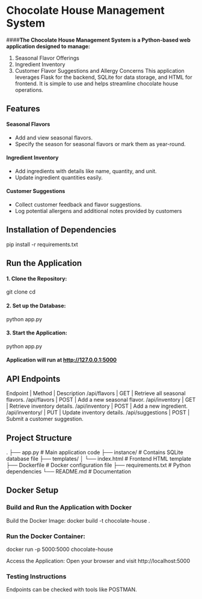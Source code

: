 # **Chocolate House Management System**

####__The Chocolate House Management System is a Python-based web application designed to manage:__

1. Seasonal Flavor Offerings
2. Ingredient Inventory
3. Customer Flavor Suggestions and Allergy Concerns
This application leverages Flask for the backend, SQLite for data storage, and HTML for frontend. It is simple to use and helps streamline chocolate house operations.

## Features
#### Seasonal Flavors
- Add and view seasonal flavors.
- Specify the season for seasonal flavors or mark them as year-round.
#### Ingredient Inventory
- Add ingredients with details like name, quantity, and unit.
- Update ingredient quantities easily.
#### Customer Suggestions
- Collect customer feedback and flavor suggestions.
- Log potential allergens and additional notes provided by customers

## Installation of Dependencies
pip install -r requirements.txt

## Run the Application
#### 1. Clone the Repository:
  git clone <repository-url>
  cd <repository-directory>
#### 2. Set up the Database:
  python app.py
#### 3. Start the Application:
  python app.py
#### Application will run at http://127.0.0.1:5000


## API Endpoints
Endpoint |	Method |	Description
/api/flavors	| GET |	Retrieve all seasonal flavors.
/api/flavors	| POST	| Add a new seasonal flavor.
/api/inventory | GET	| Retrieve inventory details.
/api/inventory	| POST |	Add a new ingredient.
/api/inventory/<id>	| PUT |	Update inventory details.
/api/suggestions	| POST |	Submit a customer suggestion.


## Project Structure
.
├── app.py               # Main application code
├── instance/            # Contains SQLite database file
├── templates/
│   └── index.html       # Frontend HTML template
├── Dockerfile           # Docker configuration file
├── requirements.txt     # Python dependencies
└── README.md            # Documentation


## Docker Setup
### Build and Run the Application with Docker
Build the Docker Image:
docker build -t chocolate-house .

### Run the Docker Container:
docker run -p 5000:5000 chocolate-house

Access the Application: Open your browser and visit http://localhost:5000

### Testing Instructions
Endpoints can be checked with tools like POSTMAN.


